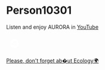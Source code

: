 <html lang="ru">
<head>
  <meta charset="UTF-8">
  <title>Person10301</title>
  <link rel="stylesheet" href="css/style.css">
<link rel="stylesheet" href="https://cdnjs.cloudflare.com/ajax/libs/font-awesome/6.4.2/css/all.min.css">
</head>
<body>
  <div class="content">
    <h1>Person10301</h1>
    <p>Listen and enjoy AURORA in <a href="https://youtube.com/@auroramusic" class="link">YouTube</a>
    </p>
  </div>
  <div class="button-container">
    <a href="https://t.me/person10301" class="button"><i class="fab fa-telegram-plane"></i></a>
    <a href="https://vk.com/person10301" class="button"><i class="fab fa-vk"></i></a>
    <a href="https://4pda.to/forum/index.php?showuser=9050872" class="button">
     <svg class="custom-icon" width="44" height="44" viewBox="0 0 108 108" xmlns="http://www.w3.org/2000/svg">
        <path fill="#FFFFFF" d="m54 25a29 29 0 1 0 29 29 29 29 0 0 0-29-29zm13.69 45.92h-11.69l-.08-6.4h-20.45v-10l15.33-17.44h16.89z"/>
        <path fill="#FFFFFF" d="m47.16 56.6 8.59.01v-9.56z"/>
      </svg>
    </a>
    <a href="https://github.com/person10301" class="button"><i class="fab fa-github"></i></a>
  </div>
  <div class="ecology-message">
    <p><a href="https://news.mongabay.com/" class="link">Please, don't forget ab�ut Ecology🌍</a></p>
  </div>
</body>
</html>
